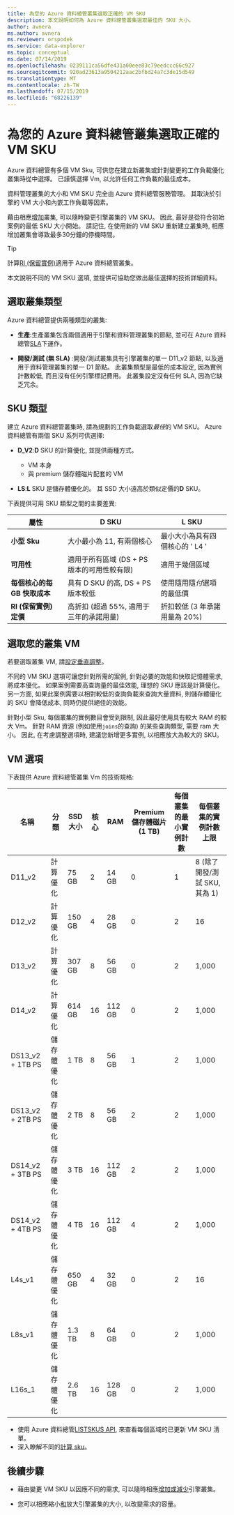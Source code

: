 ```yaml
---
title: 為您的 Azure 資料總管叢集選取正確的 VM SKU
description: 本文說明如何為 Azure 資料總管叢集選取最佳的 SKU 大小。
author: avnera
ms.author: avnera
ms.reviewer: orspodek
ms.service: data-explorer
ms.topic: conceptual
ms.date: 07/14/2019
ms.openlocfilehash: 0239111ca56dfe431a00eee83c79eedccc66c927
ms.sourcegitcommit: 920ad23613a9504212aac2bfbd24a7c3de15d549
ms.translationtype: MT
ms.contentlocale: zh-TW
ms.lasthandoff: 07/15/2019
ms.locfileid: "68226139"
---
```

# <a name="select-the-correct-vm-sku-for-your-azure-data-explorer-cluster"></a>為您的 Azure 資料總管叢集選取正確的 VM SKU 

Azure 資料總管有多個 VM Sku, 可供您在建立新叢集或針對變更的工作負載優化叢集時從中選擇。 已謹慎選擇 Vm, 以允許任何工作負載的最佳成本。 

資料管理叢集的大小和 VM SKU 完全由 Azure 資料總管服務管理。 其取決於引擎的 VM 大小和內嵌工作負載等因素。 

藉由相應[增加](manage-cluster-vertical-scaling.md)叢集, 可以隨時變更引擎叢集的 VM SKU。 因此, 最好是從符合初始案例的最低 SKU 大小開始。 請記住, 在使用新的 VM SKU 重新建立叢集時, 相應增加叢集會導致最多30分鐘的停機時間。

> [!TIP]
> 計算[RI (保留實例)](https://docs.microsoft.com/azure/virtual-machines/windows/prepay-reserved-vm-instances)適用于 Azure 資料總管叢集。  

本文說明不同的 VM SKU 選項, 並提供可協助您做出最佳選擇的技術詳細資料。

## <a name="select-the-cluster-type"></a>選取叢集類型

Azure 資料總管提供兩種類型的叢集:

* **生產**:生產叢集包含兩個適用于引擎和資料管理叢集的節點, 並可在 Azure 資料總管[SLA](https://azure.microsoft.com/support/legal/sla/data-explorer/v1_0/)下運作。

* **開發/測試 (無 SLA)** :開發/測試叢集具有引擎叢集的單一 D11_v2 節點, 以及適用于資料管理叢集的單一 D1 節點。 此叢集類型是最低的成本設定, 因為實例計數較低, 而且沒有任何引擎標記費用。 此叢集設定沒有任何 SLA, 因為它缺乏冗余。

## <a name="sku-types"></a>SKU 類型

建立 Azure 資料總管叢集時, 請為規劃的工作負載選取*最佳*的 VM SKU。 Azure 資料總管有兩個 SKU 系列可供選擇:

* **D_V2**:**D** SKU 的計算優化, 並提供兩種方式。
    * VM 本身
    * 與 premium 儲存體磁片配套的 VM

* **LS**:**L** SKU 是儲存體優化的。 其 SSD 大小遠高於類似定價的**D** SKU。

下表提供可用 SKU 類型之間的主要差異:
 
|**屬性** | **D SKU** | **L SKU**
|---|---|---
|**小型 Sku**|大小最小為 11, 有兩個核心|最小大小為具有四個核心的 ' L4 '
|**可用性**|適用于所有區域 (DS + PS 版本的可用性較有限)|適用于幾個區域
|**每個核心的每 GB 快取成本**|具有 D SKU 的高, DS + PS 版本較低|使用隨用隨*付*選項的最低價
|**RI (保留實例) 定價**|高折扣 (超過 55%, 適用于三年的承諾用量)|折扣較低 (3 年承諾用量為 20%)  

## <a name="select-your-cluster-vm"></a>選取您的叢集 VM 

若要選取叢集 VM, 請[設定垂直調整](manage-cluster-vertical-scaling.md#configure-vertical-scaling)。 

不同的 VM SKU 選項可讓您針對所需的案例, 針對必要的效能和快取記憶體需求, 將成本優化。 如果案例需要高查詢量的最佳效能, 理想的 SKU 應該是計算優化。 另一方面, 如果此案例需要以相對較低的查詢負載來查詢大量資料, 則儲存體優化的 SKU 會降低成本, 同時仍提供絕佳的效能。

針對小型 Sku, 每個叢集的實例數目會受到限制, 因此最好使用具有較大 RAM 的較大 Vm。 針對 RAM 資源 (例如使用`joins`的查詢) 的某些查詢類型, 需要 ram 大小。 因此, 在考慮調整選項時, 建議您新增更多實例, 以相應放大為較大的 SKU。

## <a name="vm-options"></a>VM 選項

下表提供 Azure 資料總管叢集 Vm 的技術規格:

|**名稱**| **分類** | **SSD 大小** | **核心** | **RAM** | **Premium 儲存體磁片 (1 TB)**| **每個叢集的最小實例計數** | **每個叢集的實例計數上限**
|---|---|---|---|---|---|---|---
|D11_v2| 計算優化 | 75 GB    | 2 | 14 GB | 0 | 1 | 8 (除了開發/測試 SKU, 其為 1)
|D12_v2| 計算優化 | 150 GB   | 4 | 28 GB | 0 | 2 | 16
|D13_v2| 計算優化 | 307 GB   | 8 | 56 GB | 0 | 2 | 1,000
|D14_v2| 計算優化 | 614 GB   | 16| 112 GB | 0 | 2 | 1,000
|DS13_v2 + 1TB PS| 儲存體優化 | 1 TB | 8 | 56 GB | 1 | 2 | 1,000
|DS13_v2 + 2TB PS| 儲存體優化 | 2 TB | 8 | 56 GB | 2 | 2 | 1,000
|DS14_v2 + 3TB PS| 儲存體優化 | 3 TB | 16 | 112 GB | 2 | 2 | 1,000
|DS14_v2 + 4TB PS| 儲存體優化 | 4 TB | 16 | 112 GB | 4 | 2 | 1,000
|L4s_v1| 儲存體優化 | 650 GB | 4 | 32 GB | 0 | 2 | 16
|L8s_v1| 儲存體優化 | 1.3 TB | 8 | 64 GB | 0 | 2 | 1,000
|L16s_1| 儲存體優化 | 2.6 TB | 16| 128 GB | 0 | 2 | 1,000

* 使用 Azure 資料總管[LISTSKUS API](/dotnet/api/microsoft.azure.management.kusto.clustersoperationsextensions.listskus?view=azure-dotnet), 來查看每個區域的已更新 VM SKU 清單。 
* 深入瞭解不同的[計算 sku](/azure/virtual-machines/windows/sizes-compute)。 

## <a name="next-steps"></a>後續步驟

* 藉由變更 VM SKU 以因應不同的需求, 可以隨時相應[增加或減少](manage-cluster-vertical-scaling.md)引擎叢集。 

* 您可以相應縮小[和](manage-cluster-horizontal-scaling.md)放大引擎叢集的大小, 以改變需求的容量。

